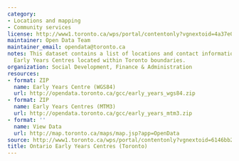 ```yaml
---
category:
- Locations and mapping
- Community services
license: http://www1.toronto.ca/wps/portal/contentonly?vgnextoid=4a37e03bb8d1e310VgnVCM10000071d60f89RCRD
maintainer: Open Data Team
maintainer_email: opendata@toronto.ca
notes: This dataset contains a list of locations and contact information for Ontario
  Early Years Centres located within Toronto boundaries.
organization: Social Development, Finance & Administration
resources:
- format: ZIP
  name: Early Years Centre (WGS84)
  url: http://opendata.toronto.ca/gcc/early_years_wgs84.zip
- format: ZIP
  name: Early Years Centres (MTM3)
  url: http://opendata.toronto.ca/gcc/early_years_mtm3.zip
- format: ''
  name: View Data
  url: http://map.toronto.ca/maps/map.jsp?app=OpenData
source: http://www1.toronto.ca/wps/portal/contentonly?vgnextoid=6146bb2729afa310VgnVCM10000071d60f89RCRD&vgnextchannel=1a66e03bb8d1e310VgnVCM10000071d60f89RCRD
title: Ontario Early Years Centres (Toronto)
---
```

